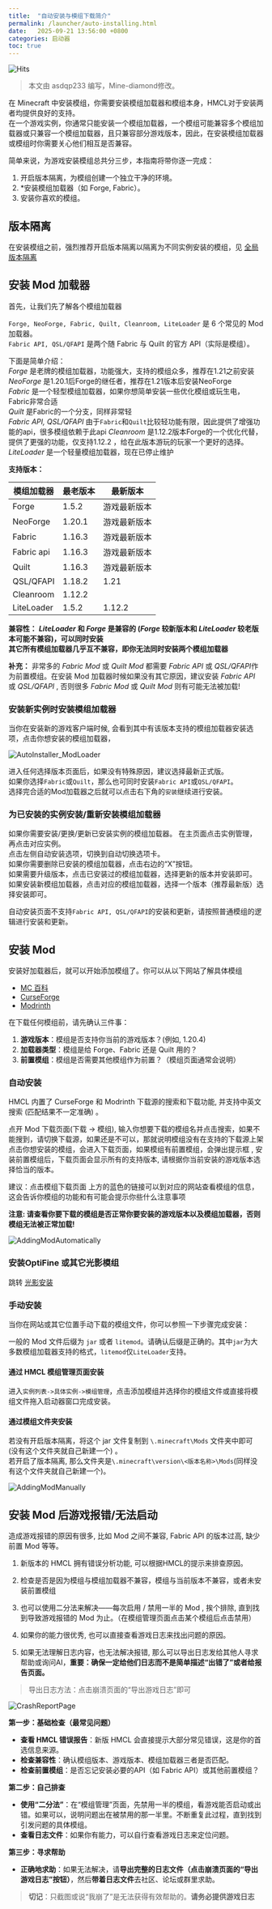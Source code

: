 ```yaml
---
title:  "自动安装与模组下载简介"
permalink: /launcher/auto-installing.html
date:   2025-09-21 13:56:00 +0800
categories: 启动器
toc: true
---
```


![Hits](https://hits.zkitefly.eu.org/?tag=https%3A%2F%2Fdocs.hmcl.net%2Flauncher%2Fauto-installing.html)

> 本文由 asdqp233 编写，Mine-diamond修改。

在 Minecraft 中安装模组，你需要安装模组加载器和模组本身，HMCL对于安装两者均提供良好的支持。  
在一个游戏实例，你通常只能安装一个模组加载器，一个模组可能兼容多个模组加载器或只兼容一个模组加载器，且只兼容部分游戏版本，因此，在安装模组加载器或模组时你需要关心他们相互是否兼容。  

简单来说，为游戏安装模组总共分三步，本指南将带你逐一完成：
1. 开启版本隔离，为模组创建一个独立干净的环境。
2. *安装模组加载器（如 Forge, Fabric）。
3. 安装你喜欢的模组。

## 版本隔离

在安装模组之前，强烈推荐开启版本隔离以隔离为不同实例安装的模组，见 [全局版本隔离](/launcher/global-version-isolation.html)

## 安装 Mod 加载器  

首先，让我们先了解各个模组加载器

`Forge, NeoForge, Fabric, Quilt, Cleanroom, LiteLoader` 是 6 个常见的 Mod 加载器。  
`Fabric API, QSL/QFAPI` 是两个随 Fabric 与 Quilt 的官方 API（实际是模组）。


下面是简单介绍：  
*Forge* 是老牌的模组加载器，功能强大，支持的模组众多，推荐在1.21之前安装  
*NeoForge* 是1.20.1后Forge的继任者，推荐在1.21版本后安装NeoForge  
*Fabric* 是一个轻型模组加载器，如果你想简单安装一些优化模组或玩生电，Fabric非常合适  
*Quilt* 是Fabric的一个分支，同样非常轻  
*Fabric API, QSL/QFAPI* 由于`Fabric`和`Quilt`比较轻功能有限，因此提供了增强功能的api，很多模组依赖于此api
*Cleanroom* 是1.12.2版本Forge的一个优化代替，提供了更强的功能，仅支持1.12.2 ，给在此版本游玩的玩家一个更好的选择。  
*LiteLoader* 是一个轻量模组加载器，现在已停止维护  

**支持版本：**  

| 模组加载器  | 最老版本| 最新版本    |
| ---------- | ------ | ------      |
| Forge      | 1.5.2  | 游戏最新版本 |
| NeoForge   | 1.20.1 | 游戏最新版本 |
| Fabric     | 1.16.3 | 游戏最新版本 |
| Fabric api | 1.16.3 | 游戏最新版本 |
| Quilt      | 1.16.3 | 游戏最新版本 |
| QSL/QFAPI  | 1.18.2 | 1.21        |
| Cleanroom  | 1.12.2 |             |
| LiteLoader | 1.5.2  | 1.12.2      |


**兼容性：**
***LiteLoader* 和 *Forge* 是兼容的 (*Forge* 较新版本和 *LiteLoader* 较老版本可能不兼容)，可以同时安装**  
**其它所有模组加载器几乎互不兼容，即你无法同时安装两个模组加载器**  

**补充：**
非常多的 *Fabric Mod* 或 *Quilt Mod* 都需要 *Fabric API* 或 *QSL/QFAPI*作为前置模组。在安装 Mod 加载器时候如果没有其它原因，建议安装 *Fabric API* 或 *QSL/QFAPI* , 否则很多 *Fabric Mod* 或 *Quilt Mod* 则有可能无法被加载!

### 安装新实例时安装模组加载器

当你在安装新的游戏客户端时候, 会看到其中有该版本支持的模组加载器安装选项，点击你想安装的模组加载器，  

![AutoInstaller_ModLoader](/assets/img/docs/auto-installing/AutoInstaller_ModLoader.png)

进入任何选择版本页面后，如果没有特殊原因，建议选择最新正式版。  
如果你选择`Fabric`或`Quilt`，那么也可同时安装`Fabric API`或`QSL/QFAPI`。  
选择完合适的Mod加载器之后就可以点击右下角的`安装`继续进行安装。  

### 为已安装的实例安装/重新安装模组加载器

如果你需要安装/更换/更新已安装实例的模组加载器。
在主页面点击实例管理，再点击对应实例。  
点击左侧自动安装选项，切换到自动切换选项卡。  
如果你需要删除已安装的模组加载器，点击右边的“X”按钮。  
如果需要升级版本，点击已安装过的模组加载器，选择更新的版本并安装即可。  
如果安装新模组加载器，点击对应的模组加载器，选择一个版本（推荐最新版）选择安装即可。    

自动安装页面不支持`Fabric API, QSL/QFAPI`的安装和更新，请按照普通模组的逻辑进行安装和更新。


## 安装 Mod

安装好加载器后，就可以开始添加模组了。你可以从以下网站了解具体模组
- [MC 百科](https://www.mcmod.cn/)
- [CurseForge](https://www.curseforge.com/minecraft/search?class=mc-mods)
- [Modrinth](https://modrinth.com/mods)

在下载任何模组前，请先确认三件事：
1.  **游戏版本**：模组是否支持你当前的游戏版本？(例如, 1.20.4)
2.  **加载器类型**：模组是给 Forge、Fabric 还是 Quilt 用的？
3.  **前置模组**：模组是否需要其他模组作为前置？（模组页面通常会说明）

### 自动安装

HMCL 内置了 CurseForge 和 Modrinth 下载源的搜索和下载功能, 并支持中英文搜索 (匹配结果不一定准确) 。

点开 Mod 下载页面(下载 -> 模组), 输入你想要下载的模组名并点击搜索，如果不能搜到，请切换下载源，如果还是不可以，那就说明模组没有在支持的下载源上架
点击你想安装的模组，会进入下载页面，如果模组有前置模组，会弹出提示框 , 安装前置模组后，下载页面会显示所有的支持版本, 请根据你当前安装的游戏版本选择恰当的版本。

建议：点击模组下载页面 上方的蓝色的链接可以到对应的网站查看模组的信息，这会告诉你模组的功能和有可能会提示你些什么注意事项

**注意: 请查看你要下载的模组是否正常你要安装的游戏版本以及模组加载器，否则模组无法被正常加载!**

![AddingModAutomatically](/assets/img/docs/auto-installing/AutoInstaller_ModAutoAdding.png)

### 安装OptiFine 或其它光影模组

跳转 [光影安装](/launcher/shader.html)

### 手动安装

当你在网站或其它位置手动下载的模组文件，你可以参照一下步骤完成安装：

一般的 Mod 文件后缀为 `jar` 或者 `litemod`。请确认后缀是正确的。其中`jar`为大多数模组加载器支持的格式，`litemod`仅`LiteLoader`支持。  

#### 通过 HMCL 模组管理页面安装
进入`实例列表->具体实例->模组管理`，点击添加模组并选择你的模组文件或直接将模组文件拖入启动器窗口完成安装。  

#### 通过模组文件夹安装
若没有开启版本隔离，将这个 jar 文件复制到 `\.minecraft\Mods` 文件夹中即可 (没有这个文件夹就自己新建一个) 。  
若开启了版本隔离, 那么文件夹是`\.minecraft\version\<版本名称>\Mods`(同样没有这个文件夹就自己新建一个)。  

![AddingModManually](/assets/img/docs/auto-installing/AutoInstaller_ModManualAdding.png)

## 安装 Mod 后游戏报错/无法启动

造成游戏报错的原因有很多, 比如 Mod 之间不兼容, Fabric API 的版本过高, 缺少前置 Mod 等等。

1. 新版本的 HMCL 拥有错误分析功能, 可以根据HMCL的提示来排查原因。

2. 检查是否是因为模组与模组加载器不兼容，模组与当前版本不兼容，或者未安装前置模组  

3. 也可以使用二分法来解决——每次启用 / 禁用一半的 Mod , 挨个排除, 直到找到导致游戏报错的 Mod 为止。（在模组管理页面点击某个模组后点击禁用）  

4. 如果你的能力很优秀, 也可以直接查看游戏日志来找出问题的原因。  

5. 如果无法理解日志内容，也无法解决报错, 那么可以导出日志发给其他人寻求帮助或询问AI，**重要：确保一定给他们日志而不是简单描述“出错了”或者给报告页面。**  

> 导出日志方法：点击崩溃页面的“导出游戏日志”即可  

![CrashReportPage](/assets/img/docs/auto-installing/Crash_Report_Page.png)

**第一步：基础检查（最常见问题）**
- **查看 HMCL 错误报告**：新版 HMCL 会直接提示大部分常见错误，这是你的首选信息来源。
- **检查兼容性**：确认模组版本、游戏版本、模组加载器三者是否匹配。
- **检查前置模组**：是否忘记安装必要的API（如 Fabric API）或其他前置模组？

**第二步：自己排查**
- **使用“二分法”**：在“模组管理”页面，先禁用一半的模组，看游戏能否启动或出错。如果可以，说明问题出在被禁用的那一半里。不断重复此过程，直到找到引发问题的具体模组。
- **查看日志文件**：如果你有能力，可以自行查看游戏日志来定位问题。

**第三步：寻求帮助**
- **正确地求助**：如果无法解决，请**导出完整的日志文件（点击崩溃页面的“导出游戏日志”按钮）**，然后**带着日志文件**去社区、论坛或群里求助。
> **切记**：只截图或说“我崩了”是无法获得有效帮助的。**请务必提供游戏日志**